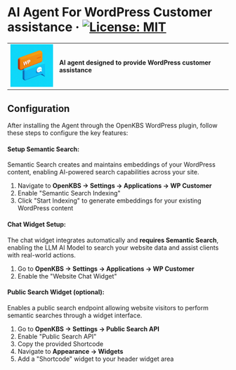 # AI Agent For WordPress Customer assistance &middot; [![License: MIT](https://img.shields.io/badge/License-MIT-green.svg)](https://github.com/open-kbs/ai-agent-for-woocommerce/blob/main/LICENSE)
<table>
  <tr>
    <td>
      <img src="app/icon.png" alt="App Icon" style="width: 100px; margin-right: 10px;">
    </td>
    <td>
      <strong>AI agent designed to provide WordPress customer assistance</strong>
    </td>
  </tr>
</table>

## Configuration

After installing the Agent through the OpenKBS WordPress plugin, follow these steps to configure the key features:

#### Setup Semantic Search:
Semantic Search creates and maintains embeddings of your WordPress content, enabling AI-powered search capabilities across your site.

1. Navigate to **OpenKBS → Settings → Applications → WP Customer**
2. Enable "Semantic Search Indexing"
3. Click "Start Indexing" to generate embeddings for your existing WordPress content

#### Chat Widget Setup:

The chat widget integrates automatically and **requires Semantic Search**, enabling the LLM AI Model to search your website data and assist clients with real-world actions.

1. Go to **OpenKBS → Settings → Applications → WP Customer**
2. Enable the "Website Chat Widget"

#### Public Search Widget (optional):
Enables a public search endpoint allowing website visitors to perform semantic searches through a widget interface.

1. Go to **OpenKBS → Settings → Public Search API**
2. Enable "Public Search API"
3. Copy the provided Shortcode
4. Navigate to **Appearance → Widgets**
5. Add a "Shortcode" widget to your header widget area